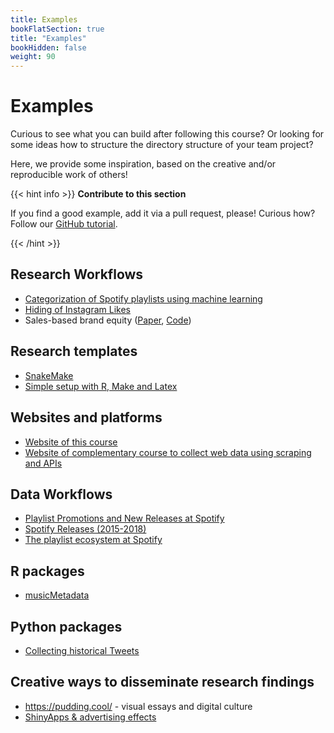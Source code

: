 ```yaml
---
title: Examples
bookFlatSection: true
title: "Examples"
bookHidden: false
weight: 90
---
```


# Examples

Curious to see what you can build after following this course? Or looking for some ideas how to structure the directory structure of your team project?

Here, we provide some inspiration, based on the creative and/or reproducible work of others!

{{< hint info >}}
__Contribute to this section__

If you find a good example, add it via a pull request, please! Curious how? Follow our [GitHub tutorial](../../docs/tutorials/version-control).

{{< /hint >}}

## Research Workflows
* [Categorization of Spotify playlists using machine learning](https://github.com/hannesdatta/spotify-playlist-clustering)
* [Hiding of Instagram Likes](https://github.com/RoyKlaasseBos/Hiding-Instagram-Likes)
* Sales-based brand equity ([Paper](https://doi.org/10.1509/jm.15.0340), [Code](https://github.com/hannesdatta/brand-equity-journal-of-marketing))

## Research templates
- [SnakeMake](https://github.com/hannesdatta/snakemake-econ-r)
- [Simple setup with R, Make and Latex](https://tilburgsciencehub.com/examples/simple-reproducible-workflow/)

## Websites and platforms
- [Website of this course](https://dprep.hannesdatta.com)
- [Website of complementary course to collect web data using scraping and APIs](http://odcm.hannesdatta.com)

## Data Workflows
* [Playlist Promotions and New Releases at Spotify](https://github.com/hannesdatta/data-spotify-promotions-releases)
* [Spotify Releases (2015-2018)](https://github.com/hannesdatta/data-spotify-releases-2015-2018)
* [The playlist ecosystem at Spotify](https://github.com/hannesdatta/data-spotify-playlist-ecosystem)

## R packages
* [musicMetadata](https://github.com/hannesdatta/musicMetadata)

## Python packages
* [Collecting historical Tweets](https://github.com/MartinBeckUT/TwitterScraper/tree/master/snscrape)

## Creative ways to disseminate research findings
- https://pudding.cool/ - visual essays and digital culture
- [ShinyApps & advertising effects](http://advertising-effects.chicagobooth.edu)